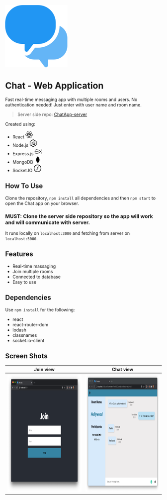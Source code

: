 <img src="/public/media/speech-bubble.png" alt="chat logo" width="200" height="200"/>

# Chat - Web Application

Fast real-time messaging app with multiple rooms and users. No authentication needed! Just enter with user name and room name.

> Server side repo: [ChatApp-server](https://github.com/OdedNir/ChatApp-server)

Created using:

- React <img src="/public/media/react.svg" alt="react icon" width="24" height="24"/>
- Node.js <img src="/public/media/node-dot-js.svg" alt="node icon" width="24" height="24"/>
- Express.js <img src="/public/media/expressjs-icon.svg" alt="express icon" width="24" height="24"/>
- MongoDB <img src="/public/media/mongodb.svg" alt="mongodb icon" width="24" height="24"/>
- Socket.IO <img src="/public/media/socket-dot-io.svg" alt="socketio icon" width="24" height="24"/>

## How To Use

Clone the repository, `npm install` all dependencies and then `npm start` to open the Chat app on your browser.

### MUST: Clone the server side repository so the app will work and will communicate with server.

It runs locally on `localhost:3000` and fetching from server on `localhost:5000`.

## Features

- Real-time massaging
- Join multiple rooms
- Connected to database
- Easy to use

## Dependencies

Use `npm install` for the following:

- react
- react-router-dom
- lodash
- classnames
- socket.io-client

## Screen Shots

|                                            Join view                                            |                                               Chat view                                                |
| :---------------------------------------------------------------------------------------------: | :----------------------------------------------------------------------------------------------------: |
| <img src="/public/media/join-screen-shot.png" alt="join screen shot" width="550" height="380"/> | <img alt="in chat screen shot" src="/public/media/in-chat-screen-shot3.png" width="550" height="380"/> |
